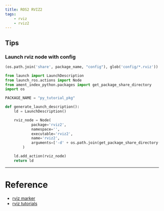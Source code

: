```yaml
---
title: ROS2 RVIZ2
tags:
    - rviz
    - rviz2
---
```



## Tips
### Launch rviz node with config

```python title="setup.py"
(os.path.join('share', package_name, "config"), glob('config/*.rviz'))  
```

```python title="launch.py"
from launch import LaunchDescription
from launch_ros.actions import Node
from ament_index_python.packages import get_package_share_directory
import os

PACKAGE_NAME = "py_tutorial_pkg"

def generate_launch_description():
    ld = LaunchDescription()

    rviz_node = Node(
            package='rviz2',
            namespace='',
            executable='rviz2',
            name='rviz2',
            arguments=['-d' + os.path.join(get_package_share_directory(PACKAGE_NAME), 'config', 'rviz_turtlesim_tf.rviz')]
        )

    ld.add_action(rviz_node)
    return ld
```

---

# Reference

- [rviz marker](https://velog.io/@cjh1995-ros/ROS2-RVIZ-Marker)
- [rviz tutorials](http://wiki.ros.org/rviz/Tutorials)
